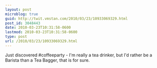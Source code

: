 ```yaml
---
layout: post
microblog: true
guid: http://twit.vmstan.com/2010/03/23/10933069329.html
post_id: 3048443
date: 2010-03-23T10:31:58-0600
lastmod: 2010-03-23T10:31:58-0600
type: post
url: /2010/03/23/10933069329.html
---
```

Just discovered #coffeeparty - I'm really a tea drinker, but I'd rather be a Barista than a Tea Bagger, that is for sure.

